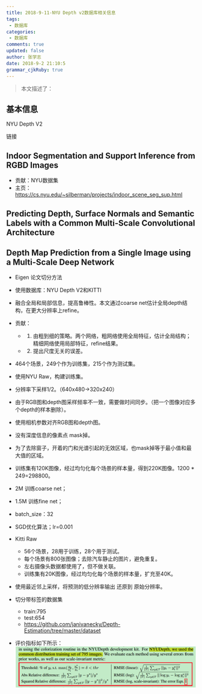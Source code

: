 ```yaml
---
title: 2018-9-11-NYU Depth v2数据库相关信息
tags: 
 - 数据库
categories: 
 - 数据库
comments: true
updated: false
author: 张学志
date: 2018-9-2 21:10:5
grammar_cjkRuby: true
---
```


> 本文描述了：
<!-- more -->

## 基本信息

NYU Depth V2

链接

## Indoor Segmentation and Support Inference from RGBD Images
* 贡献：NYU数据集
* 主页：https://cs.nyu.edu/~silberman/projects/indoor_scene_seg_sup.html





## Predicting Depth, Surface Normals and Semantic Labels with a Common Multi-Scale Convolutional Architecture


## Depth Map Prediction from a Single Image using a Multi-Scale Deep Network
* Eigen 论文切分方法
* 使用数据库：NYU Depth V2和KITTI
* 融合全局和局部信息，提高鲁棒性。本文通过coarse net估计全局depth结构，在更大分辨率上refine。
* 贡献：
    * 1. 由粗到细的策略。两个网络，粗网络使用全局特征，估计全局结构；精细网络使用局部特征，refine结果。
    * 2. 提出尺度无关的误差。

* 464个场景，249个作为训练集，215个作为测试集。
* 使用NYU Raw，构建训练集。
* 分辨率下采样1/2。（640x480→320x240）
* 由于RGB图和depth图采样频率不一致，需要做时间同步。（把一个图像对应多个depth的样本删除）。
* 使用相机参数对齐RGB图和depth图。
* 没有深度信息的像素点 mask掉。
* 为了去除窗子，开着的门和光谱引起的无效区域，也mask掉等于最小值和最大值的区域。
* 训练集有120K图像，经过均匀化每个场景的样本量，得到220K图像。1200 * 249=298800。
* 2M 训练coarse net；
* 1.5M 训练fine net；
* batch_size：32
* SGD优化算法；lr=0.001

* Kitti Raw
    * 56个场景，28用于训练，28个用于测试。
    * 每个场景有800张图像；去除汽车静止的图片，避免重复。
    * 左右摄像头数据都使用了，但不做关联。
    * 训练集有20K图像，经过均匀化每个场景的样本量，扩充至40K。

* 使用最近邻上采样，将预测的低分辨率输出 还原到 原始分辨率。

* 切分带标签的数据集
    * train:795
    * test:654
    * https://github.com/janivanecky/Depth-Estimation/tree/master/dataset

* 评价指标如下所示：
![enter description here](https://www.github.com/xuezhisd/xuezhisd.github.io.img/raw/dev/imgs/1536671720648.png)







